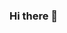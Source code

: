 ### Hi there 👋

<!--
**Erne-13/Erne-13** is a ✨ _special_ ✨ repository because its `README.md` (this file) appears on your GitHub profile.

Here are some ideas to get you started:

- 🔭 I’m currently working on Student at College
- 🌱 I’m currently learning to Code
- 👯 I’m looking to collaborate on HTML, SQL, Phyton
- 🤔 I’m looking for help with coding in general. I'm at the firsts arms.
- 📫 How to reach me:
- ⚡ Fun fact: Many lost in translation stories.
-->
